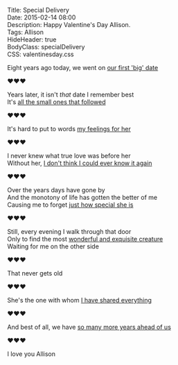 Title: Special Delivery  
Date: 2015-02-14 08:00  
Description: Happy Valentine's Day Allison.  
Tags: Allison  
HideHeader: true  
BodyClass: specialDelivery  
CSS: valentinesday.css  

<div class="specialDelivery">

Eight years ago today, we went on [our first 'big' date][1]

❤︎❤︎❤︎

Years later, it isn't *that* date I remember best  
It's [all the small ones that followed][2]

❤︎❤︎❤︎

It's hard to put to words [my feelings for her][3]

❤︎❤︎❤︎

I never knew what true love was before her  
Without her, [I don't think I could ever know it again][4]

❤︎❤︎❤︎

Over the years days have gone by  
And the monotony of life has gotten the better of me  
Causing me to forget [just how special she is][5]

❤︎❤︎❤︎

Still, every evening I walk through that door  
Only to find the most [wonderful and exquisite creature][6]  
Waiting for me on the other side

❤︎❤︎❤︎

That never gets old

❤︎❤︎❤︎

She's the one with whom [I have shared everything][7]

❤︎❤︎❤︎

And best of all, we have [so many more years ahead of us][8]

❤︎❤︎❤︎

I love you Allison

</div>

[1]: https://d.pr/i/1h9Gt+ "Our first date"
[2]: https://d.pr/i/17c8+ "Allison reading at Putah Creek Cafe"
[3]: https://d.pr/i/1cA8c+ "Allison at Caffe Italia"
[4]: https://d.pr/i/12lD8+ "Us in San Francisco"
[5]: https://d.pr/i/1aaa8+ "Us in Truckee, CA"
[6]: https://d.pr/i/1l05R+ "Allison in Davis, CA"
[7]: https://d.pr/i/133Ap+ "Us in Lake Arrowhead, CA, after my graduation from dental school"
[8]: https://d.pr/i/1jbcu+ "Smokey outside of our cabin in Jackson, WY"